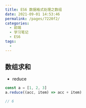 ```yaml
---
title: ES6 数据格式处理之数组
date: 2021-09-01 14:53:46
permalink: /pages/7220f2/
categories:
  - 前端
  - 学习笔记
  - ES6
tags:
  -
---
```


## 数组求和

- reduce

```js
const a = [1, 2, 3]
a.reduce((acc, item) => acc + item)

// 6
```
